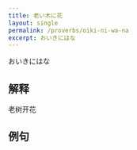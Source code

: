 ```yaml
---
title: 老い木に花
layout: single
permalink: /proverbs/oiki-ni-wa-na
excerpt: おいきにはな
---
```


おいきにはな

## 解释

老树开花

## 例句

